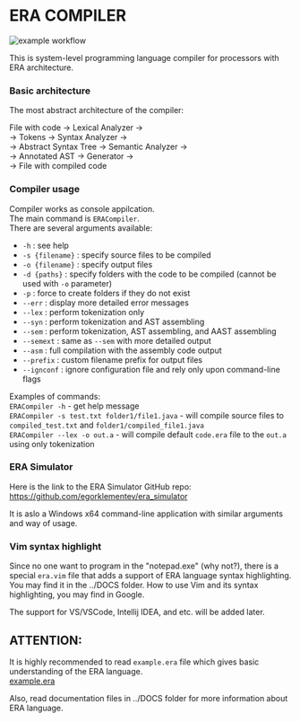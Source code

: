 # ERA COMPILER

![example workflow](https://github.com/egorklementev/era_compiler/actions/workflows/deploy.yaml/badge.svg)

This is system-level programming language compiler for processors with ERA architecture.

### Basic architecture
The most abstract architecture of the compiler:  
  
File with code -> Lexical Analyzer ->  
-> Tokens -> Syntax Analyzer ->  
-> Abstract Syntax Tree -> Semantic Analyzer ->  
-> Annotated AST -> Generator ->  
-> File with compiled code  

### Compiler usage
Compiler works as console appilcation.  
The main command is `ERACompiler`.  
There are several arguments available:
* `-h`  :  see help  
* `-s {filename}`  :  specify source files to be compiled  
* `-o {filename}`  :  specify output files  
* `-d {paths}`  :  specify folders with the code to be compiled (cannot be used with `-o` parameter)  
* `-p`  :  force to create folders if they do not exist  
* `--err`  :  display more detailed error messages  
* `--lex`  :  perform tokenization only  
* `--syn`  :  perform tokenization and AST assembling  
* `--sem`  :  perform tokenization, AST assembling, and AAST assembling  
* `--semext`  :  same as `--sem` with more detailed output  
* `--asm`  :  full compilation with the assembly code output  
* `--prefix`  :  custom filename prefix for output files  
* `--ignconf`  :  ignore configuration file and rely only upon command-line flags  
  
Examples of commands:  
`ERACompiler -h`  -  get help message  
`ERACompiler -s test.txt folder1/file1.java`  -  will compile source files to `compiled_test.txt` and `folder1/compiled_file1.java`  
`ERACompiler --lex -o out.a`  -  will compile default `code.era` file to the `out.a` using only tokenization

### ERA Simulator

Here is the link to the ERA Simulator GitHub repo:  
[https://github.com/egorklementev/era_simulator ](https://github.com/egorklementev/era_simulator)  
  
It is aslo a Windows x64 command-line application with similar arguments and way of usage.  

### Vim syntax highlight
Since no one want to program in the "notepad.exe" (why not?), there is a special `era.vim` file that adds a support of 
ERA language syntax highlighting. You may find it in the ../DOCS folder. How to use Vim and its syntax highlighting, you may find in Google.  
  
The support for VS/VSCode, Intellij IDEA, and etc. will be added later.  

## ATTENTION:

It is highly recommended to read `example.era` file which gives basic understanding of the ERA language.  
[example.era](../blob/master/ERACompiler/ERACompilerUnitTests/example.era)
  
Also, read documentation files in ../DOCS folder for more information about ERA language.
